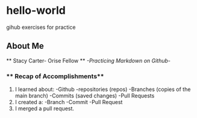 # hello-world
gihub exercises for practice
## About Me ##
** Stacy Carter- Orise Fellow **
*-Practicing Markdown on Github-*
### ** Recap of Accomplishments** ###
1. I learned about: -Github -repositories (repos) -Branches (copies of the main branch) -Commits (saved changes) -Pull Requests
2. I created a: -Branch -Commit -Pull Request
3. I merged a pull request.
